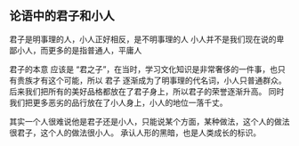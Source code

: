 ## 论语中的君子和小人

君子是明事理的人，小人正好相反，是不明事理的人
小人并不是我们现在说的卑鄙小人，而更多的是指普通人，平庸人

君子的本意 应该是 “君之子”，在当时，学习文化知识是非常奢侈的一件事，也只有贵族才有这个可能，所以 君子 逐渐成为了明事理的代名词，小人只普通群众。
后来我们把所有的美好品格都放在了君子身上，所以君子的荣誉逐渐升高。
同时我们把更多恶劣的品行放在了小人身上，小人的地位一落千丈。


其实一个人很难说他是君子还是小人，只能说某个方面，某种做法，这个人的做法很君子，这个人的做法很小人。
承认人形的黑暗，也是人类成长的标识。